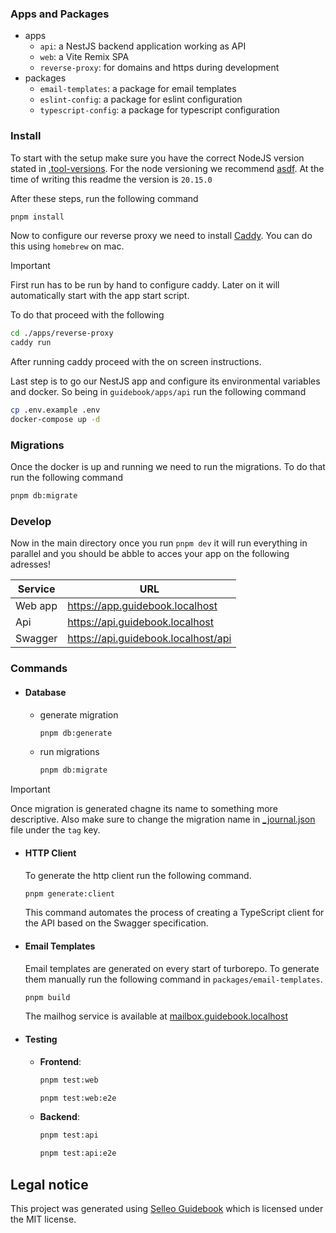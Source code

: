 ### Apps and Packages

- apps
  - `api`: a NestJS backend application working as API
  - `web`: a Vite Remix SPA
  - `reverse-proxy`: for domains and https during development
- packages
  - `email-templates`: a package for email templates
  - `eslint-config`: a package for eslint configuration
  - `typescript-config`: a package for typescript configuration

### Install

To start with the setup make sure you have the correct NodeJS version stated in [.tool-versions](./.tool-versions).
For the node versioning we recommend [asdf](https://asdf-vm.com/). At the time of writing this readme the version is `20.15.0`

After these steps, run the following command

```sh
pnpm install
```

Now to configure our reverse proxy we need to install [Caddy](https://caddyserver.com/docs/install#homebrew-mac). You
can do this using `homebrew` on mac.

> [!IMPORTANT]  
> First run has to be run by hand to configure caddy. Later on it will automatically
> start with the app start script.

To do that proceed with the following

```sh
cd ./apps/reverse-proxy
caddy run
```

After running caddy proceed with the on screen instructions.

Last step is to go our NestJS app and configure its environmental variables and docker.
So being in `guidebook/apps/api` run the following command

```sh
cp .env.example .env
docker-compose up -d
```

### Migrations

Once the docker is up and running we need to run the migrations. To do that run the following command

```sh
pnpm db:migrate
```

### Develop

Now in the main directory once you run `pnpm dev` it will run everything in parallel
and you should be abble to acces your app on the following adresses!

| Service | URL                                                                          |
| ------- | ---------------------------------------------------------------------------- |
| Web app | [ https://app.guidebook.localhost ](https://app.guidebook.localhost)         |
| Api     | [https://api.guidebook.localhost ](https://api.guidebook.localhost)          |
| Swagger | [ https://api.guidebook.localhost/api ](https://api.guidebook.localhost/api) |

### Commands

- #### Database

  - generate migration

    ```sh
    pnpm db:generate
    ```

  - run migrations

    ```sh
    pnpm db:migrate
    ```

> [!IMPORTANT]
> Once migration is generated chagne its name to something more descriptive.
> Also make sure to change the migration name in [\_journal.json](apps/api/src/storage/migrations/meta/_journal.json) file under the `tag` key.

- #### HTTP Client

  To generate the http client run the following command.

  ```sh
  pnpm generate:client
  ```

  This command automates the process of creating a TypeScript client for the API based on the Swagger specification.

- #### Email Templates

  Email templates are generated on every start of turborepo. To generate them manually run the following command in `packages/email-templates`.

  ```sh
  pnpm build
  ```

  The mailhog service is available at [mailbox.guidebook.localhost](https://mailbox.guidebook.localhost)

- #### Testing
  - **Frontend**:
    ```sh
    pnpm test:web
    ```
    ```sh
    pnpm test:web:e2e
    ```
  - **Backend**:
    ```sh
    pnpm test:api
    ```
    ```sh
    pnpm test:api:e2e
    ```

## Legal notice

This project was generated using [Selleo Guidebook](https://github.com/Selleo/guidebook) which is licensed under the MIT license.